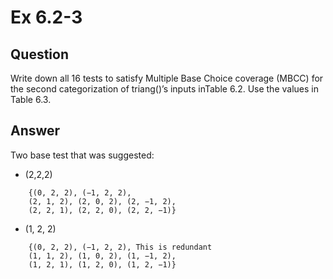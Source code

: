# Ex 6.2-3

## Question
Write down all 16 tests to satisfy Multiple Base Choice coverage (MBCC) for the second categorization of triang()’s inputs inTable 6.2. Use the values in Table 6.3.


## Answer

Two base test that was suggested:
- (2,2,2)
```
    {(0, 2, 2), (−1, 2, 2),
    (2, 1, 2), (2, 0, 2), (2, −1, 2),
    (2, 2, 1), (2, 2, 0), (2, 2, −1)}
```
- (1, 2, 2)
```
    {(0, 2, 2), (−1, 2, 2), This is redundant
    (1, 1, 2), (1, 0, 2), (1, −1, 2),
    (1, 2, 1), (1, 2, 0), (1, 2, −1)}
```
